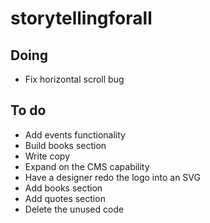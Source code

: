 # storytellingforall

## Doing

-   Fix horizontal scroll bug

## To do

-   Add events functionality
-   Build books section
-   Write copy
-   Expand on the CMS capability
-   Have a designer redo the logo into an SVG
-   Add books section
-   Add quotes section
-   Delete the unused code
